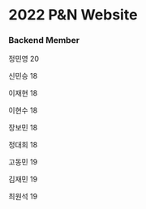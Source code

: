 # 2022 P&N Website

### Backend Member

정민영 20

신민승 18

이재현 18

이현수 18

장보민 18

정대희 18

고동민 19

김재민 19

최원석 19

